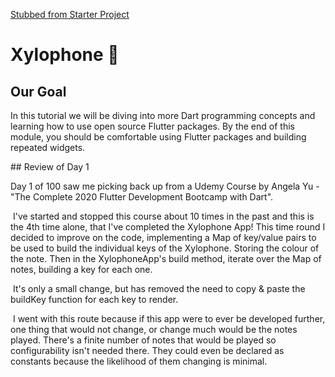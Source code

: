 [Stubbed from Starter Project](https://github.com/londonappbrewery/xylophone-flutter)

# Xylophone 🎹

## Our Goal

In this tutorial we will be diving into more Dart programming concepts and learning how to use open source Flutter packages. By the end of this module, you should be comfortable using Flutter packages and building repeated widgets.


## Review of Day 1

Day 1 of 100 saw me picking back up from a Udemy Course by Angela Yu - "The Complete 2020 Flutter Development Bootcamp with Dart".⁠

⁠
I've started and stopped this course about 10 times in the past and this is the 4th time alone, that I've completed the Xylophone App! This time round I decided to improve on the code, implementing a Map of key/value pairs to be used to build the individual keys of the Xylophone. Storing the colour of the note. Then in the XylophoneApp's build method, iterate over the Map of notes, building a key for each one.⁠

⁠
It's only a small change, but has removed the need to copy & paste the buildKey function for each key to render.⁠

⁠
I went with this route because if this app were to ever be developed further, one thing that would not change, or change much would be the notes played. There's a finite number of notes that would be played so configurability isn't needed there. They could even be declared as constants because the likelihood of them changing is minimal.
